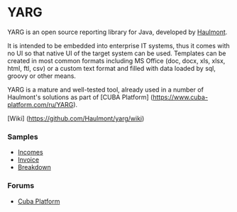 YARG
====

YARG is an open source reporting library for Java, developed by [Haulmont](http://www.haulmont.com/). 

It is intended to be embedded into enterprise IT systems, thus it comes with no UI so that native UI of the target system can be used. Templates can be created in most common formats including MS Office (doc, docx, xls, xlsx, html, ftl, csv)  or a custom text format and filled with data loaded by sql, groovy or other means.

YARG is a mature and well-tested tool, already used in a number of Haulmont's solutions as part of [CUBA Platform] (https://www.cuba-platform.com/ru/YARG).

[Wiki] (https://github.com/Haulmont/yarg/wiki)


### Samples

  * [Incomes](/core/modules/core/test/sample/incomes)
  * [Invoice](/core/modules/core/test/sample/invoice)
  * [Breakdown](/core/modules/core/test/sample/financedetails)


### Forums
* [Cuba Platform](https://www.cuba-platform.com/support/)
